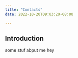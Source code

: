 ```yaml
---
title: "Contacts"
date: 2022-10-20T09:03:20-08:00

---
```

## Introduction



some stuf abput me hey